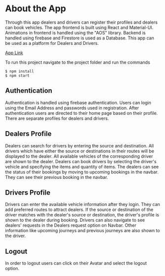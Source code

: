 # About the App
Through this app dealers and drivers can register their profiles and dealers can book vehicles. The app frontend is built using React and Material-UI. Animations in frontend is handled using the "AOS" library. Backend is handled using firebase and Firestore is used as a Database. This app can be used as a platform for Dealers and Drivers.


[App Link](https://bookmyvehicle-5eab4.web.app)

To run this project navigate to the project folder and run the commands

```shell
$ npm install
$ npm start
```

## Authentication
Authentication is handled using firebase authentication. Users can login using the Email Address and passwords used in registration. After authentication users are directed to their home page based on their profile. There are separate profiles for dealers and drivers.

## Dealers Profile
Dealers can search for drivers by entering the source and destination. All drivers which have either the source or destinations in their routes will be displayed to the dealer. All available vehicles of the corresponding driver are shown to the dealer. Dealers can book drivers by selecting the driver's vehicle and specifying the items and quantity of items. The dealers can see the status of their bookings by moving to upcoming bookings in the navbar. They can see their previous booking in the navbar.


## Drivers Profile
Drivers can enter the available vehicle information after they login. They can add preferred routes to attract dealers. If the source or destination of the driver matches with the dealer's source or destination, the driver's profile is shown to the dealer during booking. Drivers can also navigate to see dealers' requests in the Dealers request option on Navbar. Other information like upcoming journeys and previous journeys are also shown to the driver.

## Logout

In order to logout users can click on their Avatar and select the logout option.

